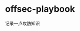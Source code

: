 













































































































































# offsec-playbook
记录一点攻防知识
